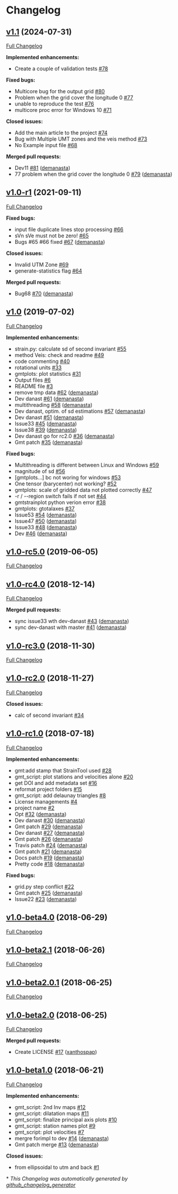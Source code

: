 # Changelog

## [v1.1](https://github.com/DSOlab/StrainTool/tree/v1.1) (2024-07-31)
[Full Changelog](https://github.com/DSOlab/StrainTool/compare/v1.0-r1...v1.1)

**Implemented enhancements:**

- Create a couple of validation tests [\#78](https://github.com/DSOlab/StrainTool/issues/78)

**Fixed bugs:**

- Multicore bug  for the output grid [\#80](https://github.com/DSOlab/StrainTool/issues/80)
- Problem when the grid cover the longitude 0 [\#77](https://github.com/DSOlab/StrainTool/issues/77)
- unable to reproduce the test [\#76](https://github.com/DSOlab/StrainTool/issues/76)
- multicore proc error for Windows 10 [\#71](https://github.com/DSOlab/StrainTool/issues/71)

**Closed issues:**

- Add the main article to the project [\#74](https://github.com/DSOlab/StrainTool/issues/74)
- Bug with Multiple UMT zones and the veis method [\#73](https://github.com/DSOlab/StrainTool/issues/73)
- No Example input file [\#68](https://github.com/DSOlab/StrainTool/issues/68)

**Merged pull requests:**

- Dev11 [\#81](https://github.com/DSOlab/StrainTool/pull/81) ([demanasta](https://github.com/demanasta))
- 77 problem when the grid cover the longitude 0 [\#79](https://github.com/DSOlab/StrainTool/pull/79) ([demanasta](https://github.com/demanasta))

## [v1.0-r1](https://github.com/DSOlab/StrainTool/tree/v1.0-r1) (2021-09-11)

[Full Changelog](https://github.com/DSOlab/StrainTool/compare/v1.0...v1.0-r1)

**Fixed bugs:**

- input file duplicate lines stop processing [\#66](https://github.com/DSOlab/StrainTool/issues/66)
- sVn sVe must not be zero! [\#65](https://github.com/DSOlab/StrainTool/issues/65)
- Bugs \#65 \#66 fixed [\#67](https://github.com/DSOlab/StrainTool/pull/67) ([demanasta](https://github.com/demanasta))

**Closed issues:**

- Invalid UTM Zone [\#69](https://github.com/DSOlab/StrainTool/issues/69)
- generate-statistics flag [\#64](https://github.com/DSOlab/StrainTool/issues/64)

**Merged pull requests:**

- Bug68 [\#70](https://github.com/DSOlab/StrainTool/pull/70) ([demanasta](https://github.com/demanasta))

## [v1.0](https://github.com/DSOlab/StrainTool/tree/v1.0) (2019-07-02)

[Full Changelog](https://github.com/DSOlab/StrainTool/compare/v1.0-rc5.0...v1.0)

**Implemented enhancements:**

- strain.py: calculate sd of second invariant [\#55](https://github.com/DSOlab/StrainTool/issues/55)
- method Veis: check and readme [\#49](https://github.com/DSOlab/StrainTool/issues/49)
- code commenting [\#40](https://github.com/DSOlab/StrainTool/issues/40)
- rotational units [\#33](https://github.com/DSOlab/StrainTool/issues/33)
- gmtplots: plot statistics [\#31](https://github.com/DSOlab/StrainTool/issues/31)
- Output files [\#6](https://github.com/DSOlab/StrainTool/issues/6)
- README file [\#3](https://github.com/DSOlab/StrainTool/issues/3)
- remove tmp data [\#62](https://github.com/DSOlab/StrainTool/pull/62) ([demanasta](https://github.com/demanasta))
- Dev danast [\#61](https://github.com/DSOlab/StrainTool/pull/61) ([demanasta](https://github.com/demanasta))
- multithreading  [\#58](https://github.com/DSOlab/StrainTool/pull/58) ([demanasta](https://github.com/demanasta))
- Dev danast, optim. of sd estimations [\#57](https://github.com/DSOlab/StrainTool/pull/57) ([demanasta](https://github.com/demanasta))
- Dev danast [\#51](https://github.com/DSOlab/StrainTool/pull/51) ([demanasta](https://github.com/demanasta))
- Issue33 [\#45](https://github.com/DSOlab/StrainTool/pull/45) ([demanasta](https://github.com/demanasta))
- Issue38 [\#39](https://github.com/DSOlab/StrainTool/pull/39) ([demanasta](https://github.com/demanasta))
- Dev danast go for rc2.0 [\#36](https://github.com/DSOlab/StrainTool/pull/36) ([demanasta](https://github.com/demanasta))
- Gmt patch [\#35](https://github.com/DSOlab/StrainTool/pull/35) ([demanasta](https://github.com/demanasta))

**Fixed bugs:**

- Multithreading is different between Linux and Windows [\#59](https://github.com/DSOlab/StrainTool/issues/59)
- magnitude of sd [\#56](https://github.com/DSOlab/StrainTool/issues/56)
- \[gmtplots...\] bc not woring for windows [\#53](https://github.com/DSOlab/StrainTool/issues/53)
- One tensor \(barycenter\) not working? [\#52](https://github.com/DSOlab/StrainTool/issues/52)
- gmtplots: scale of gridded data not plotted correctly [\#47](https://github.com/DSOlab/StrainTool/issues/47)
- -r / --region switch fails if not set [\#44](https://github.com/DSOlab/StrainTool/issues/44)
- gmtstrainplot python verion error [\#38](https://github.com/DSOlab/StrainTool/issues/38)
- gmtplots: gtotalaxes [\#37](https://github.com/DSOlab/StrainTool/issues/37)
- Issue53 [\#54](https://github.com/DSOlab/StrainTool/pull/54) ([demanasta](https://github.com/demanasta))
- Issue47  [\#50](https://github.com/DSOlab/StrainTool/pull/50) ([demanasta](https://github.com/demanasta))
- Issue33 [\#48](https://github.com/DSOlab/StrainTool/pull/48) ([demanasta](https://github.com/demanasta))
- Dev [\#46](https://github.com/DSOlab/StrainTool/pull/46) ([demanasta](https://github.com/demanasta))

## [v1.0-rc5.0](https://github.com/DSOlab/StrainTool/tree/v1.0-rc5.0) (2019-06-05)

[Full Changelog](https://github.com/DSOlab/StrainTool/compare/v1.0-rc4.0...v1.0-rc5.0)

## [v1.0-rc4.0](https://github.com/DSOlab/StrainTool/tree/v1.0-rc4.0) (2018-12-14)

[Full Changelog](https://github.com/DSOlab/StrainTool/compare/v1.0-rc3.0...v1.0-rc4.0)

**Merged pull requests:**

- sync issue33 wth dev-danast [\#43](https://github.com/DSOlab/StrainTool/pull/43) ([demanasta](https://github.com/demanasta))
- sync dev-danast with master [\#41](https://github.com/DSOlab/StrainTool/pull/41) ([demanasta](https://github.com/demanasta))

## [v1.0-rc3.0](https://github.com/DSOlab/StrainTool/tree/v1.0-rc3.0) (2018-11-30)

[Full Changelog](https://github.com/DSOlab/StrainTool/compare/v1.0-rc2.0...v1.0-rc3.0)

## [v1.0-rc2.0](https://github.com/DSOlab/StrainTool/tree/v1.0-rc2.0) (2018-11-27)

[Full Changelog](https://github.com/DSOlab/StrainTool/compare/v1.0-rc1.0...v1.0-rc2.0)

**Closed issues:**

- calc of second invariant [\#34](https://github.com/DSOlab/StrainTool/issues/34)

## [v1.0-rc1.0](https://github.com/DSOlab/StrainTool/tree/v1.0-rc1.0) (2018-07-18)

[Full Changelog](https://github.com/DSOlab/StrainTool/compare/v1.0-beta4.0...v1.0-rc1.0)

**Implemented enhancements:**

- gmt:add stamp that StrainTool used [\#28](https://github.com/DSOlab/StrainTool/issues/28)
- gmt\_script: plot stations and velocities alone [\#20](https://github.com/DSOlab/StrainTool/issues/20)
- get DOI and add metadata set [\#16](https://github.com/DSOlab/StrainTool/issues/16)
- reformat project folders [\#15](https://github.com/DSOlab/StrainTool/issues/15)
- gmt\_script: add delaunay triangles [\#8](https://github.com/DSOlab/StrainTool/issues/8)
- License managements [\#4](https://github.com/DSOlab/StrainTool/issues/4)
- project name [\#2](https://github.com/DSOlab/StrainTool/issues/2)
- Opt [\#32](https://github.com/DSOlab/StrainTool/pull/32) ([demanasta](https://github.com/demanasta))
- Dev danast [\#30](https://github.com/DSOlab/StrainTool/pull/30) ([demanasta](https://github.com/demanasta))
- Gmt patch [\#29](https://github.com/DSOlab/StrainTool/pull/29) ([demanasta](https://github.com/demanasta))
- Dev danast [\#27](https://github.com/DSOlab/StrainTool/pull/27) ([demanasta](https://github.com/demanasta))
- Gmt patch [\#26](https://github.com/DSOlab/StrainTool/pull/26) ([demanasta](https://github.com/demanasta))
- Travis patch [\#24](https://github.com/DSOlab/StrainTool/pull/24) ([demanasta](https://github.com/demanasta))
- Gmt patch [\#21](https://github.com/DSOlab/StrainTool/pull/21) ([demanasta](https://github.com/demanasta))
- Docs patch [\#19](https://github.com/DSOlab/StrainTool/pull/19) ([demanasta](https://github.com/demanasta))
- Pretty code [\#18](https://github.com/DSOlab/StrainTool/pull/18) ([demanasta](https://github.com/demanasta))

**Fixed bugs:**

- grid.py step conflict [\#22](https://github.com/DSOlab/StrainTool/issues/22)
- Gmt patch [\#25](https://github.com/DSOlab/StrainTool/pull/25) ([demanasta](https://github.com/demanasta))
- Issue22 [\#23](https://github.com/DSOlab/StrainTool/pull/23) ([demanasta](https://github.com/demanasta))

## [v1.0-beta4.0](https://github.com/DSOlab/StrainTool/tree/v1.0-beta4.0) (2018-06-29)

[Full Changelog](https://github.com/DSOlab/StrainTool/compare/v1.0-beta2.1...v1.0-beta4.0)

## [v1.0-beta2.1](https://github.com/DSOlab/StrainTool/tree/v1.0-beta2.1) (2018-06-26)

[Full Changelog](https://github.com/DSOlab/StrainTool/compare/v1.0-beta2.0.1...v1.0-beta2.1)

## [v1.0-beta2.0.1](https://github.com/DSOlab/StrainTool/tree/v1.0-beta2.0.1) (2018-06-25)

[Full Changelog](https://github.com/DSOlab/StrainTool/compare/v1.0-beta2.0...v1.0-beta2.0.1)

## [v1.0-beta2.0](https://github.com/DSOlab/StrainTool/tree/v1.0-beta2.0) (2018-06-25)

[Full Changelog](https://github.com/DSOlab/StrainTool/compare/v1.0-beta1.0...v1.0-beta2.0)

**Merged pull requests:**

- Create LICENSE [\#17](https://github.com/DSOlab/StrainTool/pull/17) ([xanthospap](https://github.com/xanthospap))

## [v1.0-beta1.0](https://github.com/DSOlab/StrainTool/tree/v1.0-beta1.0) (2018-06-21)

[Full Changelog](https://github.com/DSOlab/StrainTool/compare/20ee2d532515bc3f9f9f537c99d2ed26b95d046f...v1.0-beta1.0)

**Implemented enhancements:**

- gmt\_script: 2nd Inv maps [\#12](https://github.com/DSOlab/StrainTool/issues/12)
- gmt\_script: dilatation maps [\#11](https://github.com/DSOlab/StrainTool/issues/11)
- gmt\_script: finalize principal axis plots [\#10](https://github.com/DSOlab/StrainTool/issues/10)
- gmt\_script: station names plot [\#9](https://github.com/DSOlab/StrainTool/issues/9)
- gmt\_script: plot velocities [\#7](https://github.com/DSOlab/StrainTool/issues/7)
- mergre forimpl to dev [\#14](https://github.com/DSOlab/StrainTool/pull/14) ([demanasta](https://github.com/demanasta))
- Gmt patch merge [\#13](https://github.com/DSOlab/StrainTool/pull/13) ([demanasta](https://github.com/demanasta))

**Closed issues:**

- from ellipsoidal to utm and back [\#1](https://github.com/DSOlab/StrainTool/issues/1)



\* *This Changelog was automatically generated by [github_changelog_generator](https://github.com/github-changelog-generator/github-changelog-generator)*
